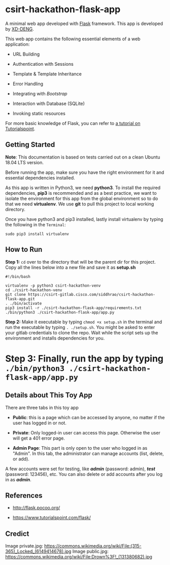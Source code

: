 # csirt-hackathon-flask-app

A minimal web app developed with [Flask](http://flask.pocoo.org/) framework. This app is developed by [XD-DENG](https://github.com/XD-DENG).

This web app contains the following essential elements of a web application:

- URL Building

- Authentication with Sessions

- Template & Template Inheritance

- Error Handling

- Integrating with *Bootstrap*

- Interaction with Database (SQLite)

- Invoking static resources

For more basic knowledge of Flask, you can refer to [a tutorial on Tutorialspoint](https://www.tutorialspoint.com/flask/).

## Getting Started
**Note**: This documentation is based on tests carried out on a clean Ubuntu 18.04 LTS version.

Before running the app, make sure you have the right environment for it and essential dependencies installed.

As this app is written in Python3, we need **python3**. To install the required dependencies, **pip3** is recommended and as a best practice, we want to isolate the environment for this app from the global environment so to do that we need **virtualenv**. We use **git** to pull this project to local working directory.

Once you have python3 and pip3 installed, lastly install virtualenv by typing the following in the `Terminal`:

`sudo pip3 install virtualenv`


## How to Run
**Step 1:** `cd` over to the directory that will be the parent dir for this project. Copy all the lines below into a new file and save it as **setup.sh**

```
#!/bin/bash

virtualenv -p python3 csirt-hackathon-venv
cd ./csirt-hackathon-venv
git clone https://csirt-gitlab.cisco.com/siddhrao/csirt-hackathon-flask-app.git
. ./bin/activate
pip3 install -r ./csirt-hackathon-flask-app/requirements.txt
./bin/python3 ./csirt-hackathon-flask-app/app.py
```

**Step 2:** Make it executable by typing `chmod +x setup.sh` in the terminal and run the executable by typing `. ./setup.sh`. You might be asked to enter your gitlab credentials to clone the repo. Wait while the script sets up the environment and installs dependencies for you.
# **Step 3:** Finally, run the app by typing `./bin/python3 ./csirt-hackathon-flask-app/app.py`


## Details about This Toy App

There are three tabs in this toy app

- **Public**: this is a page which can be accessed by anyone, no matter if the user has logged in or not.

- **Private**: Only logged-in user can access this page. Otherwise the user will get a 401 error page.

- **Admin Page**: This part is only open to the user who logged in as "Admin". In this tab, the administrator can manage accounts (list, delete, or add).


A few accounts were set for testing, like ***admin*** (password: admin), ***test*** (password: 123456), etc. You can also delete or add accounts after you log in as ***admin***.


## References

- http://flask.pocoo.org/

- https://www.tutorialspoint.com/flask/


## Credict
Image private.jpg: https://commons.wikimedia.org/wiki/File:(315-365)_Locked_(6149414678).jpg
Image public.jpg: https://commons.wikimedia.org/wiki/File:Drown%3F!_(131380682).jpg

